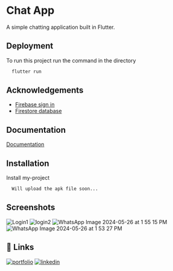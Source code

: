 
# Chat App

A simple chatting application built in Flutter.


## Deployment

To run this project run the command in the directory

```bash
  flutter run
```

## Acknowledgements

 - [Firebase sign in](https://firebase.google.com/docs/auth/flutter/email-link-auth)
 - [Firestore database](https://console.firebase.google.com/u/0/project/wechat-e9ad3/firestore/data/~2Fchats~2F1689515343724)



## Documentation

[Documentation](https://docs.flutter.dev/)




## Installation

Install my-project

```bash
  Will upload the apk file soon...
```

## Screenshots
![Login1](https://github.com/Prakash251299/Chat_App/assets/88026044/4f149f01-d773-46a6-8c50-d91773684a03)
![login2](https://github.com/Prakash251299/Chat_App/assets/88026044/6005c8f9-1d6a-426c-b8c7-f90fe00ab857)
![WhatsApp Image 2024-05-26 at 1 55 15 PM](https://github.com/Prakash251299/Chat_App/assets/88026044/262581bf-4838-4679-bed5-40f150571c1a)
![WhatsApp Image 2024-05-26 at 1 53 27 PM](https://github.com/Prakash251299/Chat_App/assets/88026044/85650c56-3294-47fc-87b7-5ca5c18e7b58)






## 🔗 Links
[![portfolio](https://img.shields.io/badge/my_portfolio-000?style=for-the-badge&logo=ko-fi&logoColor=white)](https://github.com/Prakash251299)
[![linkedin](https://img.shields.io/badge/linkedin-0A66C2?style=for-the-badge&logo=linkedin&logoColor=white)](linkedin.com/in/prakash-pratap-singh-3238101bb)
